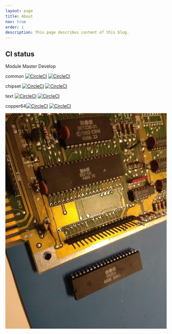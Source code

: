 ```yaml
---
layout: page
title: About
nav: true
order: 1
description: This page describes content of this blog.
---
```

## CI status
Module Master Develop

common [![CircleCI](https://circleci.com/gh/c64lib/common/tree/master.svg?style=svg)](https://circleci.com/gh/c64lib/common/tree/master) [![CircleCI](https://circleci.com/gh/c64lib/common/tree/develop.svg?style=svg)](https://circleci.com/gh/c64lib/common/tree/develop)

chipset [![CircleCI](https://circleci.com/gh/c64lib/chipset/tree/master.svg?style=svg)](https://circleci.com/gh/c64lib/chipset/tree/master) [![CircleCI](https://circleci.com/gh/c64lib/chipset/tree/develop.svg?style=svg)](https://circleci.com/gh/c64lib/chipset/tree/develop)

text [![CircleCI](https://circleci.com/gh/c64lib/text/tree/master.svg?style=svg)](https://circleci.com/gh/c64lib/text/tree/master) [![CircleCI](https://circleci.com/gh/c64lib/text/tree/develop.svg?style=svg)](https://circleci.com/gh/c64lib/text/tree/develop)

copper64[![CircleCI](https://circleci.com/gh/c64lib/copper64/tree/master.svg?style=svg)](https://circleci.com/gh/c64lib/copper64/tree/master) [![CircleCI](https://circleci.com/gh/c64lib/copper64/tree/develop.svg?style=svg)](https://circleci.com/gh/c64lib/copper64/tree/develop)

![c64lib](../img/c64lib-avatar.jpg)
